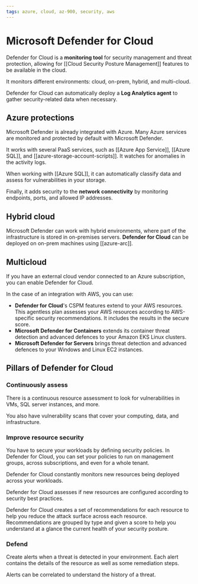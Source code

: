 ```yaml
---
tags: azure, cloud, az-900, security, aws
---
```


# Microsoft Defender for Cloud

Defender for Cloud is a **monitoring tool** for security management and threat protection, allowing for [[Cloud Security Posture Management]] features to be available in the cloud.

It monitors different environments: cloud, on-prem, hybrid, and multi-cloud.

Defender for Cloud can automatically deploy a **Log Analytics agent** to gather security-related data when necessary.

## Azure protections

Microsoft Defender is already integrated with Azure. Many Azure services are monitored and protected by default with Microsoft Defender.

It works with several PaaS services, such as [[Azure App Service]], [[Azure SQL]], and [[azure-storage-account-scripts]]. It watches for anomalies in the activity logs.

When working with [[Azure SQL]], it can automatically classify data and assess for vulnerabilities in your storage.

Finally, it adds security to the **network connectivity** by monitoring endpoints, ports, and allowed IP addresses.

## Hybrid cloud

Microsoft Defender can work with hybrid environments, where part of the infrastructure is stored in on-premises servers. **Defender for Cloud** can be deployed on on-prem machines using [[azure-arc]].

## Multicloud

If you have an external cloud vendor connected to an Azure subscription, you can enable Defender for Cloud.

In the case of an integration with AWS, you can use:

- **Defender for Cloud**'s CSPM features extend to your AWS resources. This agentless plan assesses your AWS resources according to AWS-specific security recommendations. It includes the results in the secure score.
- **Microsoft Defender for Containers** extends its container threat detection and advanced defences to your Amazon EKS Linux clusters.
- **Microsoft Defender for Servers** brings threat detection and advanced defences to your Windows and Linux EC2 instances.

## Pillars of Defender for Cloud

### Continuously assess

There is a continuous resource assessment to look for vulnerabilities in VMs, SQL server instances, and more.

You also have vulnerability scans that cover your computing, data, and infrastructure.

### Improve resource security

You have to secure your workloads by defining security policies. In Defender for Cloud, you can set your policies to run on management groups, across subscriptions, and even for a whole tenant.

Defender for Cloud constantly monitors new resources being deployed across your workloads.

Defender for Cloud assesses if new resources are configured according to security best practices.

Defender for Cloud creates a set of recommendations for each resource to help you reduce the attack surface across each resource. Recommendations are grouped by type and given a score to help you understand at a glance the current health of your security posture.

### Defend

Create alerts when a threat is detected in your environment. Each alert contains the details of the resource as well as some remediation steps.

Alerts can be correlated to understand the history of a threat.
